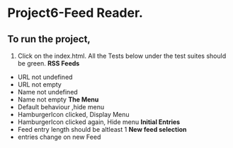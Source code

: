 # Project6-Feed Reader.
## To run the project,
1. Click on the index.html. All the Tests below under the test suites should be green.
**RSS Feeds**
  * URL not undefined
  * URL not empty
  * Name not undefined
  * Name not empty
**The Menu**
  * Default behaviour ,hide menu
  * HamburgerIcon clicked, Display Menu
  * HamburgerIcon clicked again, Hide menu
**Initial Entries**
  * Feed entry length should be altleast 1
**New feed selection**
  * entries change on new Feed

